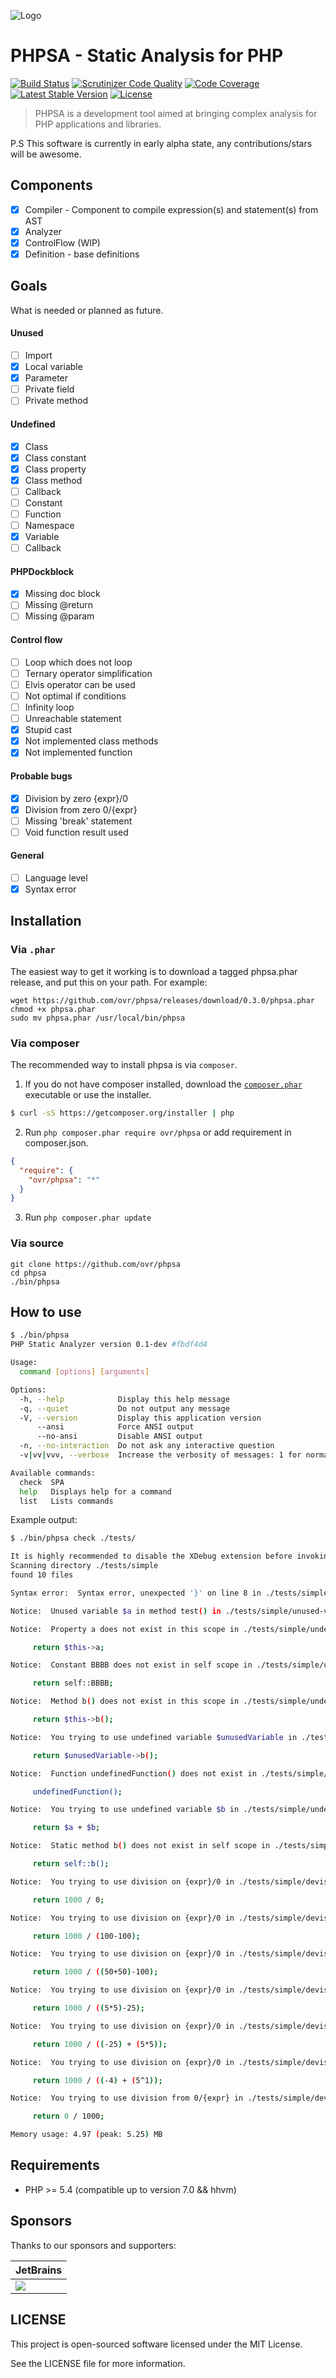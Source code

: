 ![Logo](http://dmtry.me/img/logos/phpsa.png?v1 "PHPSA")

PHPSA - Static Analysis for PHP
===============================
[![Build Status](https://travis-ci.org/ovr/phpsa.svg?branch=master)](https://travis-ci.org/ovr/phpsa)
[![Scrutinizer Code Quality](https://scrutinizer-ci.com/g/ovr/phpsa/badges/quality-score.png?b=master)](https://scrutinizer-ci.com/g/ovr/phpsa/?branch=master)
[![Code Coverage](https://scrutinizer-ci.com/g/ovr/phpsa/badges/coverage.png?b=master)](https://scrutinizer-ci.com/g/ovr/phpsa/?branch=master)
[![Latest Stable Version](https://poser.pugx.org/ovr/phpsa/v/stable.svg)](https://packagist.org/packages/ovr/phpsa)
[![License](https://poser.pugx.org/ovr/phpsa/license.svg)](https://packagist.org/packages/ovr/phpsa)

> PHPSA is a development tool aimed at bringing complex analysis for PHP applications and libraries.

P.S This software is currently in early alpha state, any contributions/stars will be awesome.

## Components

- [X] Compiler - Component to compile expression(s) and statement(s) from AST
- [X] Analyzer
- [X] ControlFlow (WIP)
- [X] Definition - base definitions

## Goals

What is needed or planned as future.

#### Unused

- [ ] Import
- [X] Local variable
- [X] Parameter
- [ ] Private field
- [ ] Private method

#### Undefined

- [X] Class
- [X] Class constant
- [X] Class property
- [X] Class method
- [ ] Callback
- [ ] Constant
- [ ] Function
- [ ] Namespace
- [X] Variable
- [ ] Callback

#### PHPDockblock

- [X] Missing doc block
- [ ] Missing @return
- [ ] Missing @param

#### Control flow

- [ ] Loop which does not loop
- [ ] Ternary operator simplification
- [ ] Elvis operator can be used
- [ ] Not optimal if conditions
- [ ] Infinity loop
- [ ] Unreachable statement
- [X] Stupid cast
- [X] Not implemented class methods
- [X] Not implemented function

#### Probable bugs

- [X] Division by zero {expr}/0
- [X] Division from zero 0/{expr}
- [ ] Missing 'break' statement
- [ ] Void function result used

#### General

- [ ] Language level
- [X] Syntax error

## Installation

### Via `.phar`

The easiest way to get it working is to download a tagged phpsa.phar release, and put this on your path. For example:

```
wget https://github.com/ovr/phpsa/releases/download/0.3.0/phpsa.phar
chmod +x phpsa.phar
sudo mv phpsa.phar /usr/local/bin/phpsa
```

### Via composer

The recommended way to install phpsa is via `composer`.

1. If you do not have composer installed, download the [`composer.phar`](https://getcomposer.org/composer.phar) executable or use the installer.

``` sh
$ curl -sS https://getcomposer.org/installer | php
```

2. Run `php composer.phar require ovr/phpsa` or add requirement in composer.json.

``` json
{
  "require": {
    "ovr/phpsa": "*"
  }
}
```

3. Run `php composer.phar update`


### Via source

```
git clone https://github.com/ovr/phpsa
cd phpsa
./bin/phpsa
```

## How to use

```sh
$ ./bin/phpsa
PHP Static Analyzer version 0.1-dev #fbdf4d4

Usage:
  command [options] [arguments]

Options:
  -h, --help            Display this help message
  -q, --quiet           Do not output any message
  -V, --version         Display this application version
      --ansi            Force ANSI output
      --no-ansi         Disable ANSI output
  -n, --no-interaction  Do not ask any interactive question
  -v|vv|vvv, --verbose  Increase the verbosity of messages: 1 for normal output, 2 for more verbose output and 3 for debug

Available commands:
  check  SPA
  help   Displays help for a command
  list   Lists commands
```

Example output:

```sh
$ ./bin/phpsa check ./tests/

It is highly recommended to disable the XDebug extension before invoking this command.
Scanning directory ./tests/simple
found 10 files

Syntax error:  Syntax error, unexpected '}' on line 8 in ./tests/simple/syntax-error/1.php

Notice:  Unused variable $a in method test() in ./tests/simple/unused-variable/1.php  [unused-variable]

Notice:  Property a does not exist in this scope in ./tests/simple/undefined/Property.php on 9 [undefined-property]

	 return $this->a;

Notice:  Constant BBBB does not exist in self scope in ./tests/simple/undefined/Const.php on 14 [undefined-const]

	 return self::BBBB;

Notice:  Method b() does not exist in this scope in ./tests/simple/undefined/MCall.php on 7 [undefined-mcall]

	 return $this->b();

Notice:  You trying to use undefined variable $unusedVariable in ./tests/simple/undefined/MCall.php on 23 [undefined-variable]

	 return $unusedVariable->b();

Notice:  Function undefinedFunction() does not exist in ./tests/simple/undefined/FCall.php on 7 [undefined-fcall]

	 undefinedFunction();

Notice:  You trying to use undefined variable $b in ./tests/simple/undefined/LocalVariable.php on 8 [undefined-variable]

	 return $a + $b;

Notice:  Static method b() does not exist in self scope in ./tests/simple/undefined/SCall.php on 7 [undefined-scall]

	 return self::b();

Notice:  You trying to use division on {expr}/0 in ./tests/simple/devision-by-zero/1.php on 7 [division-zero]

	 return 1000 / 0;

Notice:  You trying to use division on {expr}/0 in ./tests/simple/devision-by-zero/1.php on 12 [division-zero]

	 return 1000 / (100-100);

Notice:  You trying to use division on {expr}/0 in ./tests/simple/devision-by-zero/1.php on 17 [division-zero]

	 return 1000 / ((50+50)-100);

Notice:  You trying to use division on {expr}/0 in ./tests/simple/devision-by-zero/1.php on 22 [division-zero]

	 return 1000 / ((5*5)-25);

Notice:  You trying to use division on {expr}/0 in ./tests/simple/devision-by-zero/1.php on 27 [division-zero]

	 return 1000 / ((-25) + (5*5));

Notice:  You trying to use division on {expr}/0 in ./tests/simple/devision-by-zero/1.php on 32 [division-zero]

	 return 1000 / ((-4) + (5^1));

Notice:  You trying to use division from 0/{expr} in ./tests/simple/devision-by-zero/1.php on 37 [division-zero]

	 return 0 / 1000;

Memory usage: 4.97 (peak: 5.25) MB
```

## Requirements

- PHP >= 5.4 (compatible up to version 7.0 && hhvm)

## Sponsors

Thanks to our sponsors and supporters:

| JetBrains |
|---|
| <a href="https://www.jetbrains.com/phpstorm/" title="PHP IDE :: JetBrains PhpStorm" target="_blank"><img src="https://www.jetbrains.com/phpstorm/documentation/docs/logo_phpstorm.png"></img></a> |

## LICENSE

This project is open-sourced software licensed under the MIT License.

See the LICENSE file for more information.
